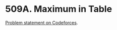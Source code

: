# 509A. Maximum in Table

[Problem statement on Codeforces](https://codeforces.com/problemset/problem/509/A?locale=en).